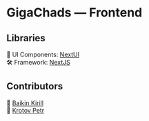 # GigaChads — Frontend

## Libraries

🎨 UI Components: [NextUI](https://nextui.org/)  
🛠 Framework: [NextJS](https://nextjs.org/)

## Contributors

🤪 [Baikin Kirill](@baikinkirill)  
🤡 [Krotov Petr](@krotovpetr)
